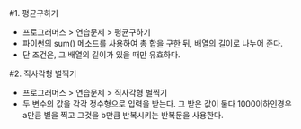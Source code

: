 #1. 평균구하기 
 - 프로그래머스 > 연습문제 > 평균구하기
 - 파이썬의 sum() 메소드를 사용하여 총 합을 구한 뒤, 배열의 길이로 나누어 준다.
 - 단 조건은, 그 배열의 길이가 있을 때만 유효하다.

#2. 직사각형 별찍기
 - 프로그래머스 > 연습문제 > 직사각형 별찍기
 - 두 변수의 값을 각각 정수형으로 입력을 받는다. 그 받은 값이 둘다 1000이하인경우 a만큼 별을 찍고 그것을 b만큼 반복시키는 반복문을 사용한다.
